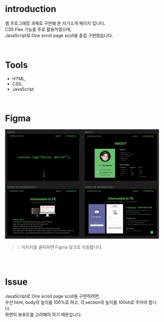 # introduction

웹 프로그래밍 과제로 구현해 본 자기소개 페이지 입니다. <br>
CSS Flex 기능을 주로 활용하였으며, <br>
JavaScript로 One scroll page scoll을 중점 구현했습니다.

<br>

# Tools

- HTML,
- CSS,
- JavaScript

<br>

# Figma

<a href="https://www.figma.com/file/N3U5NPLqnHMTomuxMXokiC/Portfolio---Web-term-project?type=design&node-id=1-3&t=OZZOt0NWANcnyvX5-0">
<img src="asset/images/figma/figma.png" width="800px">
</a>

> 💡 이미지를 클릭하면 Figma 링크로 이동합니다.

<br>
<br>

# Issue

JavaScript로 One scroll page scoll을 구현하려면, <br>
우선 html, body의 높이를 100%로 하고, 각 section의 높이를 100vh로 주어야 합니다. <br>
화면의 뷰포트를 고려해야 하기 때문입니다.
